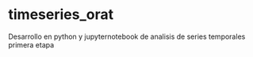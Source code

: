 # timeseries_orat
Desarrollo en python y jupyternotebook de analisis de series temporales
primera etapa
